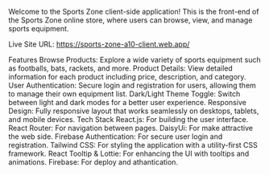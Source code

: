Welcome to the Sports Zone client-side application! This is the front-end of the Sports Zone online store, where users can browse, view, and manage sports equipment.

Live Site URL: https://sports-zone-a10-client.web.app/

Features
Browse Products: Explore a wide variety of sports equipment such as footballs, bats, rackets, and more.
Product Details: View detailed information for each product including price, description, and category.
User Authentication: Secure login and registration for users, allowing them to manage their own equipment list.
Dark/Light Theme Toggle: Switch between light and dark modes for a better user experience.
Responsive Design: Fully responsive layout that works seamlessly on desktops, tablets, and mobile devices.
Tech Stack
React.js: For building the user interface.
React Router: For navigation between pages.
DaisyUi: For make attractive the web side.
Firebase Authentication: For secure user login and registration.
Tailwind CSS: For styling the application with a utility-first CSS framework.
React Tooltip & Lottie: For enhancing the UI with tooltips and animations.
Firebase: For deploy and athantication.
